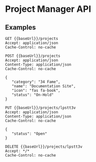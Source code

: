 # Project Manager API

## Examples

```http request
GET {{baseUrl}}/projects
Accept: application/json
Cache-Control: no-cache
```

```http request
POST {{baseUrl}}/projects
Accept: application/json
Content-Type: application/json
Cache-Control: no-cache

{
   "category": "34 Fame",
   "name": "Documentation Site",
   "icon": "fas fa-book",
   "status": "On-Hold"
}
```

```http request
PUT {{baseUrl}}/projects/lpstt3v
Accept: application/json
Content-Type: application/json
Cache-Control: no-cache

{
   "status": "Open"
}

```

```http request
DELETE {{baseUrl}}/projects/lpstt3v
Accept: */*
Cache-Control: no-cache

```
